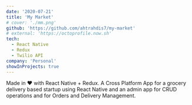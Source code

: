 ```yaml
---
date: '2020-07-21'
title: 'My Market'
# cover: './mm.png'
github: 'https://github.com/ahtrahdis7/my-market'
# external: 'https://octoprofile.now.sh'
tech:
  - React Native
  - Redux
  - Twilio API
company: 'Personal'
showInProjects: true
---
```


Made in ❤️ with React Native + Redux. A Cross Platform App for a grocery delivery based startup using React Native and an admin app for CRUD operations and for Orders and Delivery Management.
